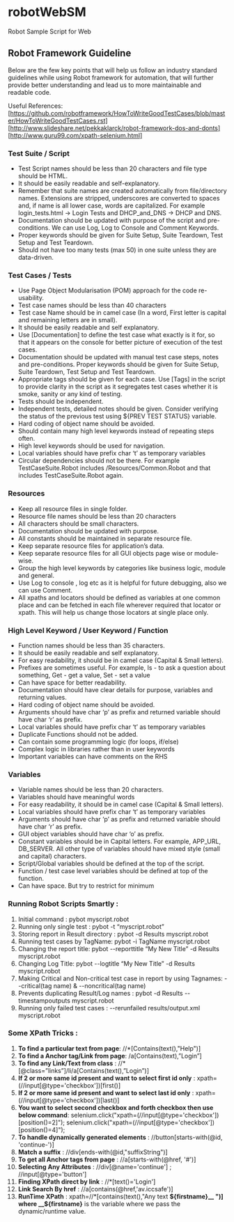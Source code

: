 # robotWebSM
Robot Sample Script for Web
## Robot Framework Guideline
Below are the few key points that will help us follow an industry standard guidelines while using Robot framework for automation, that will further provide better understanding and lead us to more maintainable and readable code.

Useful References:
[https://github.com/robotframework/HowToWriteGoodTestCases/blob/master/HowToWriteGoodTestCases.rst]
[http://www.slideshare.net/pekkaklarck/robot-framework-dos-and-donts]
[http://www.guru99.com/xpath-selenium.html]

### Test Suite / Script 

* Test Script names should be less than 20 characters and file type should be HTML.
* It should be easily readable and self-explanatory.
* Remember that suite names are created automatically from file/directory names. Extensions are stripped, underscores are converted to spaces and, if name is all lower case, words are capitalized. For example login_tests.html -> Login Tests and DHCP_and_DNS -> DHCP and DNS.
* Documentation should be updated with purpose of the script and pre-conditions. We can use Log, Log to Console and Comment Keywords.
* Proper keywords should be given for Suite Setup, Suite Teardown, Test Setup and Test Teardown.
* Should not have too many tests (max 50) in one suite unless they are data-driven.

### Test Cases / Tests 

* Use Page Object Modularisation (POM) approach for the code re-usability.
* Test case names should be less than 40 characters 
* Test case Name should be in camel case (In a word, First letter is capital and remaining letters are in small).
* It should be easily readable and self explanatory.
* Use [Documentation] to define the test case what exactly is it for, so that it appears on the console for better picture of execution of the test cases.
* Documentation should be updated with manual test case steps, notes and pre-conditions. Proper keywords should be given for Suite Setup, Suite Teardown, Test Setup and Test Teardown.
* Appropriate tags should be given for each case. Use [Tags] in the script to provide clarity in the script as it segregates test cases whether it is smoke, sanity or any kind of testing.
* Tests should be independent. 
* Independent tests, detailed notes should be given. Consider verifying the status of the previous test using ${PREV TEST STATUS} variable.
* Hard coding of object name should be avoided.
* Should contain many high level keywords instead of repeating steps often.
* High level keywords should be used for navigation.
* Local variables should have prefix char ‘t’ as temporary variables
* Circular dependencies should not be there. For example TestCaseSuite.Robot includes /Resources/Common.Robot and that includes TestCaseSuite.Robot again.    

### Resources 

* Keep all resource files in single folder.
* Resource file names should be less than 20 characters 
* All characters should be small characters.
* Documentation should be updated with purpose.
* All constants should be maintained in separate resource file.
* Keep separate resource files for application’s data.
* Keep separate resource files for all GUI objects page wise or module-wise.
* Group the high level keywords by categories like business logic, module and general.
* Use Log to console , log etc as it is helpful for future debugging, also we can use Comment.
* All xpaths and locators should be defined as variables at one common place and can be fetched in each file wherever required that locator or xpath. This will help us change those locators at single place only.

### High Level Keyword / User Keyword / Function 

* Function names should be less than 35 characters.
* It should be easily readable and self explanatory.
* For easy readability, it should be in camel case (Capital & Small letters).
* Prefixes are sometimes useful. For example, Is - to ask a question about something, Get - get a value, Set - set a value
* Can have space for better readability.
* Documentation should have clear details for purpose, variables and returning values.
* Hard coding of object name should be avoided.
* Arguments should have char ‘p’ as prefix and returned variable should have char ‘r’ as prefix.
* Local variables should have prefix char ‘t’ as temporary variables
* Duplicate Functions should not be added.
* Can contain some programming logic (for loops, if/else)
* Complex logic in libraries rather than in user keywords
* Important variables can have comments on the RHS

### Variables 

* Variable names should be less than 20 characters.
* Variables should have meaningful words
* For easy readability, it should be in camel case (Capital & Small letters).
* Local variables should have prefix char ‘t’ as temporary variables
* Arguments should have char ‘p’ as prefix and returned variable should have char ‘r’ as prefix.
* GUI object variables should have char ‘o’ as prefix.
* Constant variables should be in Capital letters. For example, APP_URL, DB_SERVER. All other type of variables should have mixed style (small and capital) characters.
* Script/Global variables should be defined at the top of the script.
* Function / test case level variables should be defined at top of the function.
* Can have space. But try to restrict for minimum

### Running Robot Scripts Smartly :

1. Initial command :  pybot myscript.robot
2. Running only single test :  pybot -t  “myscript.robot”
3. Storing report in Result directory :  pybot -d Results  myscript.robot
4. Running test cases by TagName:  pybot -i TagName myscript.robot
5. Changing the report title:  pybot --reporttitle “My New Title” -d Results  myscript.robot
6. Changing Log Title:  pybot --logtitle “My New Title” -d Results  myscript.robot
7. Making Critical and Non-critical test case in report by using Tagnames:  --critical(tag name)  &  --noncritical(tag name)
8. Prevents duplicating Result/Log names :  pybot -d Results --timestampoutputs myscript.robot
9. Running only failed test cases :  --rerunfailed results/output.xml myscript.robot

### Some XPath Tricks :

1. __To find a particular text from page__: //*[Contains(text(),"Help")]
2. __To find a Anchor tag/Link from page__: /a[Contains(text),”Login”]
3. __To find any Link/Text from class__ :   //*[@class=”links”]/li/a[Contains(text(),”Login”)]
4. __If 2 or more same id present and want to select first id only__ :  xpath=(//input[@type='checkbox'])[first()]
5. __If 2 or more same id present and want to select last id only__ :  xpath=(//input[@type='checkbox'])[last()]
6. __You want to select second checkbox and forth checkbox then use below command__:  selenium.click("xpath=(//input[@type='checkbox'])[position()=2]"); selenium.click("xpath=(//input[@type='checkbox'])[position()=4]");
7. __To handle dynamically generated elements__ :  //button[starts-with(@id, 'continue-')]
8. __Match a suffix__ : //div[ends-with(@id,"suffixString")]
9. __To get all Anchor tags from page__ : //a[starts-with(@href, '#')]
10. __Selecting Any Attributes__ : //div[@name='continue'] ;  //input[@type='button']
11. __Finding XPath direct by link__ : //*[text()='Login']
12. __Link Search By href__ : //a[contains(@href,'av.iccsafe')]
13. __RunTime XPath__ :  xpath=//*[contains(text(),"Any text __${firstname}__ ")]  where __${firstname}__ is the variable where we pass the dynamic/runtime value.





